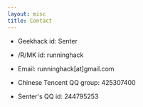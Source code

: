 ```yaml
---
layout: misc
title: Contact
---
```


- Geekhack id: Senter

- /R/MK id: runninghack

- Email: runninghack[at]gmail.com

- Chinese Tencent QQ group: 425307400

- Senter's QQ id: 244795253
